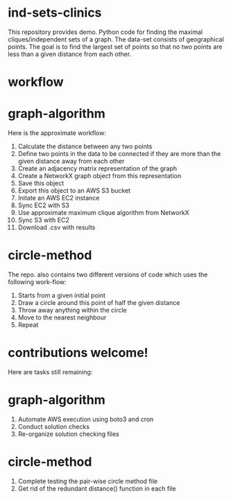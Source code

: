 # ind-sets-clinics
This repository provides demo. Python code for finding the maximal cliques/independent sets of a graph. The data-set consists of geographical points. The goal is to find the largest set of points so that no two points are less than a given distance from each other. 

# workflow

# graph-algorithm 
Here is the approximate workflow:  
1) Calculate the distance between any two points 
2) Define two points in the data to be connected if they are more than the given distance away from each other
3) Create an adjacency matrix representation of the graph 
4) Create a NetworkX graph object from this representation 
5) Save this object
6) Export this object to an AWS S3 bucket
7) Initate an AWS EC2 instance
8) Sync EC2 with S3 
9) Use approximate maximum clique algorithm from NetworkX  
8) Sync S3 with EC2 
9) Download .csv with results 

# circle-method
The repo. also contains two different versions of code which uses the following work-flow: 
1) Starts from a given initial point 
2) Draw a circle around this point of half the given distance 
3) Throw away anything within the circle 
4) Move to the nearest neighbour 
5) Repeat 

# contributions welcome! 
Here are tasks still remaining:  

# graph-algorithm 
1) Automate AWS execution using boto3 and cron 
2) Conduct solution checks
3) Re-organize solution checking files  

# circle-method 
1) Complete testing the pair-wise circle method file 
2) Get rid of the redundant distance() function in each file 


